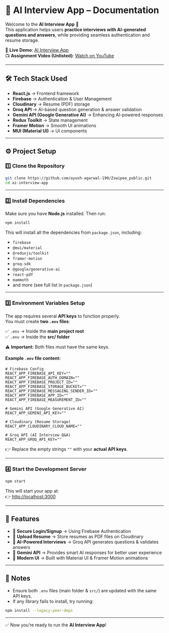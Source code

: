 # 📘 AI Interview App – Documentation  

Welcome to the **AI Interview App** 🚀  
This application helps users **practice interviews with AI-generated questions and answers**, while providing seamless authentication and resume storage.  

🔗 **Live Demo**: [AI Interview App](https://zwipee-public-version-hrc9.vercel.app/signin)  
📺 **Assignment Video (Unlisted)**: [Watch on YouTube](https://youtu.be/hKyEc1lbHvE)

---

## 🛠️ Tech Stack Used  

- **React.js** → Frontend framework  
- **Firebase** → Authentication & User Management  
- **Cloudinary** → Resume (PDF) storage  
- **Groq API** → AI-based question generation & answer validation  
- **Gemini API (Google Generative AI)** → Enhancing AI-powered responses  
- **Redux Toolkit** → State management  
- **Framer Motion** → Smooth UI animations  
- **MUI (Material UI)** → UI components  

---

## ⚙️ Project Setup  

### 1️⃣ Clone the Repository  

```bash
git clone https://github.com/ayush-agarwal-190/Zswipee_public.git
cd ai-interview-app
```

---

### 2️⃣ Install Dependencies  

Make sure you have **Node.js** installed. Then run:  

```bash
npm install
```

This will install all the dependencies from `package.json`, including:  

- `firebase`
- `@mui/material`
- `@reduxjs/toolkit`
- `framer-motion`
- `groq-sdk`
- `@google/generative-ai`
- `react-pdf`
- `mammoth`
- and more (see full list in `package.json`)  

---

### 3️⃣ Environment Variables Setup  

The app requires several **API keys** to function properly.  
You must create **two `.env` files**:  

✅ `.env` → Inside the **main project root**  
✅ `.env` → Inside the **src/ folder**  

⚠️ **Important:** Both files must have the same keys.  

#### Example `.env` file content:  

```env
# Firebase Config
REACT_APP_FIREBASE_API_KEY=""
REACT_APP_FIREBASE_AUTH_DOMAIN=""
REACT_APP_FIREBASE_PROJECT_ID=""
REACT_APP_FIREBASE_STORAGE_BUCKET=""
REACT_APP_FIREBASE_MESSAGING_SENDER_ID=""
REACT_APP_FIREBASE_APP_ID=""
REACT_APP_FIREBASE_MEASUREMENT_ID=""

# Gemini API (Google Generative AI)
REACT_APP_GEMINI_API_KEY=""

# Cloudinary (Resume Storage)
REACT_APP_CLOUDINARY_CLOUD_NAME=""

# Groq API (AI Interview Q&A)
REACT_APP_GROQ_API_KEY=""
```

👉 Replace the empty strings `""` with your **actual API keys**.  

---

### 4️⃣ Start the Development Server  

```bash
npm start
```

This will start your app at:  
👉 [http://localhost:3000](http://localhost:3000)  

---

## 📂 Features  

- 🔐 **Secure Login/Signup** → Using Firebase Authentication  
- 📄 **Upload Resume** → Store resumes as PDF files on Cloudinary  
- 🤖 **AI-Powered Interviews** → Groq API generates questions & validates answers  
- 🧠 **Gemini API** → Provides smart AI responses for better user experience  
- 🎨 **Modern UI** → Built with Material UI & Framer Motion animations  

---

## 📌 Notes  

- Ensure both `.env` files (main folder & `src/`) are updated with the same API keys.  
- If any library fails to install, try running:  

```bash
npm install --legacy-peer-deps
```

---

✅ Now you’re ready to run the **AI Interview App**!  

